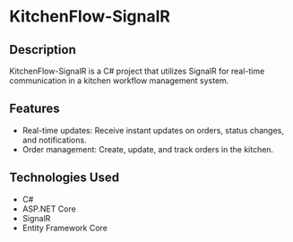 # KitchenFlow-SignalR

## Description

KitchenFlow-SignalR is a C# project that utilizes SignalR for real-time communication in a kitchen workflow management system.

## Features

- Real-time updates: Receive instant updates on orders, status changes, and notifications.
- Order management: Create, update, and track orders in the kitchen.

## Technologies Used

- C#
- ASP.NET Core
- SignalR
- Entity Framework Core
